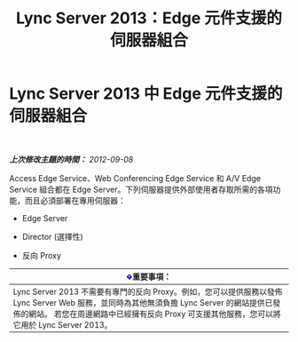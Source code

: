 ﻿---
title: Lync Server 2013：Edge 元件支援的伺服器組合
TOCTitle: Edge 元件支援的伺服器組合
ms:assetid: 435c4dd8-36af-4b71-9b88-3ffcf0fc5c65
ms:mtpsurl: https://technet.microsoft.com/zh-tw/library/Gg425934(v=OCS.15)
ms:contentKeyID: 49290750
ms.date: 08/10/2015
mtps_version: v=OCS.15
ms.translationtype: HT
---

# Lync Server 2013 中 Edge 元件支援的伺服器組合

 

_**上次修改主題的時間：** 2012-09-08_

Access Edge Service、Web Conferencing Edge Service 和 A/V Edge Service 組合都在 Edge Server。下列伺服器提供外部使用者存取所需的各項功能，而且必須部署在專用伺服器：

  - Edge Server

  - Director (選擇性)

  - 反向 Proxy

<table>
<thead>
<tr class="header">
<th><img src="images/Gg412908.important(OCS.15).gif" title="important" alt="important" />重要事項：</th>
</tr>
</thead>
<tbody>
<tr class="odd">
<td>Lync Server 2013 不需要有專門的反向 Proxy。例如，您可以提供服務以發佈 Lync Server Web 服務，並同時為其他無須負擔 Lync Server 的網站提供已發佈的網站。 若您在周邊網路中已經擁有反向 Proxy 可支援其他服務，您可以將它用於 Lync Server 2013。</td>
</tr>
</tbody>
</table>

